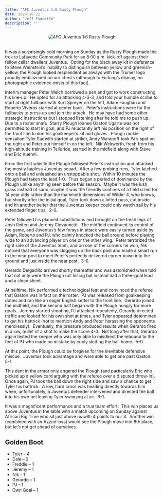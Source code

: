 ```yaml
---
title: "AFC Juventus 1:6 Rusty Plough"
date: 2024-10-22
author: "Jeff Faucette"
description: ""
---
```


<div style="text-align: center; margin-bottom: 2rem;">
  <img src="https://static.wixstatic.com/media/c8064c_59fd9a7d3d464d8192215a0ff70b2165~mv2.jpg" alt="AFC Juventus 1:6 Rusty Plough" style="max-width: 100%; border-radius: 10px;">
</div>
It was a surprisingly cold morning on Sunday as the Rusty Plough made the trek to Lafayette Community Park for an 8:00 a.m. kick-off against their fellow cellar dwellers Juventus.  Opting for the black away kit in deference to Steve Weinstein’s inability to distinguish between yellow and greenish-yellow, the Plough looked resplendent as always with the Trumer logo proudly emblazoned on our chests (although to Furlong’s dismay, no photographic evidence exists of this fact).

Interim manager Peter Welch borrowed a pen and got to work constructing his line-up.  He opted for an attacking 4-3-3, and told your humble scribe to start at right fullback with Kurt Spreyer on the left, Adam Faughan and Roberto Viveros started at center back.  Peter’s instructions were for the fullbacks to press up and join the attack.  He may have had some other strategic instructions but I stopped listening after he told me to push up.  Due to a roster snafu, Starry Plough loanee Gaston Ugarte was not permitted to start in goal, and PJ reluctantly left his position on the right of the front line to don his goalkeeper’s kit and gloves.  Plough rookie sensation Tyler Sadwith started at striker, Andy Waranoff took PJ’s spot on the right and Peter put himself in on the left.  Nik Wekwerth, fresh from his high-altitude training in Telluride, started in the midfield along with Steve and Eric Kuehnl.

From the first whistle the Plough followed Peter’s instruction and attacked the mostly hapless Juventus squad.  After a few probing runs, Tyler latched onto a ball and unleashed an unstoppable shot.  Within 10 minutes the Plough had taken the lead 1-0.  Thus began a period of dominance by the Plough unlike anything seen before this season.  Maybe it was the lush grass instead of sand, maybe it was the friendly confines of a field sized for 14 year olds rather than the mammoth dimensions of Wilder 4, who knows, but shortly after the initial goal, Tyler took down a lofted pass, cut inside and hit another belter that the Juventus keeper could only watch sail by his extended finger tips.  2-0.

Peter followed his planned substitutions and brought on the fresh legs of Josh Reiten and Jeremy Giovannetti.  The midfield continued its control of the game, and Juventus’s few forays in attack were easily turned aside by Adam, Roberto and PJ, who calmly knocked the ball around before playing wide to an advancing player on one or the other wing.  Peter terrorized the right side of the Juventus team, and on one of the corners he won, Nik noticed that everyone was clogging up the back post and made a smart run to the near post to meet Peter’s perfectly delivered corner down into the ground and just inside the near post.  3-0.

Gerardo Delgadillo arrived shortly thereafter and was astonished when told that not only were the Plough not losing but instead had a three-goal lead and a clean sheet.

At halftime, Nik performed a technological feat and convinced the referee that Gaston was in fact on the roster.  PJ was released from goalkeeping duties and ran like an eager English setter to the front line.  Gerardo joined the midfield, and the second half began with the Plough hungry for more goals.  Jeremy started shooting, PJ attacked repeatedly, Gerardo directed traffic and looked for his own shot at times, and Tyler appeared determined to get his hattrick (not to mention Andy and Peter harassing the opponents mercilessly).  Eventually, the pressure produced results when Gerardo fired in a low, bullet of a shot to make the score 4-0.  Not long after that, Gerardo again tested the keeper who was only able to misdirect the rebound to the feet of PJ who made no mistake by cooly slotting the ball home.  5-0.

At this point, the Plough could be forgiven for the inevitable defensive miscue.  Juventus took advantage and were able to get one past Gaston.  5-1.

This dent in the armor only angered the Plough (and particularly Eric who picked up a yellow card arguing with the referee over a disputed throw-in).  Once again, PJ took the ball down the right side and saw a chance to get Tyler his hattrick.  A low, hard cross was heading directly towards him when, unfortunately, a Juventus defender intervened and directed the ball into his own net leaving Tyler swinging at air.  6-1.

It was a magnificent performance and a true team effort.  This win places us above Juventus in the table with a match upcoming on Sunday against Africari Big Time who sit just above us with 4 points to our 3.  Another win (combined with an Azzuri loss) would see the Plough move into 8th place, but let’s not get ahead of ourselves.

## Golden Boot
- Tyler – 4
- Dale – 2
- Freddie – 1
- Jeremy – 1
- Nik – 1
- Gerardo – 1
- PJ – 1
- Own Goal – 1
